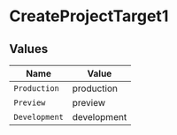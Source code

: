 # CreateProjectTarget1


## Values

| Name          | Value         |
| ------------- | ------------- |
| `Production`  | production    |
| `Preview`     | preview       |
| `Development` | development   |